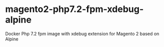 # magento2-php7.2-fpm-xdebug-alpine
Docker Php 7.2 fpm image with xdebug extension for Magento 2 based on Alpine
